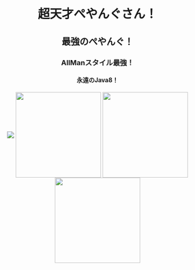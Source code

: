 <h1 align="center">超天才ぺやんぐさん！</h1>
<h2 align="center">最強のぺやんぐ！</h2>
<h3 align="center">AllManスタイル最強！</h3>
<h4 align="center">永遠のJava8！</h4>
<p align="center">
  <a href="https://github.com/anuraghazra/github-readme-stats"><img align="center" src="https://komarev.com/ghpvc/?username=peyang-Celeron&style=flat-square"></a>
  <a href="https://github.com/anuraghazra/github-readme-stats"><img align="center" src="https://github-readme-stats.vercel.app/api?username=peyang-Celeron&show_icons=true&theme=tokyonight" height="200"></a>
  <a href="https://github.com/anuraghazra/github-readme-stats"><img align="center" src="https://github-readme-stats.vercel.app/api/top-langs?username=peyang-Celeron&show_icons=true&theme=tokyonight&hide=shell" height="200"></a>
  <br>
    <a href="https://github.com/anuraghazra/github-readme-stats"><img align="center" src="https://github-readme-stats.vercel.app/api/pin/?username=peyang-Celeron&repo=PeyangSuperbAntiCheat&theme=tokyonight" height="200"></a>
</p>
